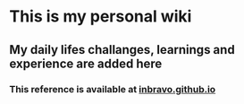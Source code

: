 # This is my personal wiki
## My daily lifes challanges, learnings and experience are added here
### This reference is available at [inbravo.github.io][webpage.md]
[webpage.md]: https://inbravo.github.io
